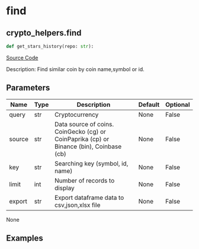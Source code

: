 # find

## crypto_helpers.find

```python
def get_stars_history(repo: str):
```
[Source Code](https://github.com/OpenBB-finance/OpenBBTerminal/tree/main/openbb_terminal/cryptocurrency/cryptocurrency_helpers.py#L953)

Description: Find similar coin by coin name,symbol or id.

## Parameters

| Name | Type | Description | Default | Optional |
| ---- | ---- | ----------- | ------- | -------- |
| query | str | Cryptocurrency | None | False |
| source | str | Data source of coins.  CoinGecko (cg) or CoinPaprika (cp) or Binance (bin), Coinbase (cb) | None | False |
| key | str | Searching key (symbol, id, name) | None | False |
| limit | int | Number of records to display | None | False |
| export | str | Export dataframe data to csv,json,xlsx file | None | False |

None

## Examples

